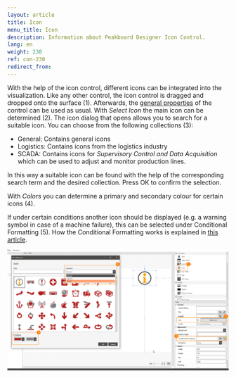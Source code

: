 ```yaml
---
layout: article
title: Icon
menu_title: Icon
description: Information about Peakboard Designer Icon Control.
lang: en
weight: 230
ref: con-230
redirect_from:
---
```


With the help of the icon control, different icons can be integrated into the visualization.
Like any other control, the icon control is dragged and dropped onto the surface (1). 
Afterwards, the [general properties](/controls/en-allgemeine-eigenschaften.html) of the control can be used as usual.
With *Select Icon* the main icon can be determined (2).
The icon dialog that opens allows you to search for a suitable icon.
You can choose from the following collections (3):

* General: Contains general icons
* Logistics: Contains icons from the logistics industry
* SCADA: Contains icons for *Supervisory Control and Data Acquisition* which can be used to adjust and monitor production lines.


In this way a suitable icon can be found with the help of the corresponding search term and the desired collection.
Press OK to confirm the selection.

With *Colors* you can determine a primary and secondary colour for certain icons (4).

If under certain conditions another icon should be displayed (e.g. a warning symbol in case of a machine failure), this can be selected under Conditional Formatting (5).
How the Conditional Formatting works is explained in [this article](https://help.peakboard.com/controls/en-cf.html).

![image_1](/assets/images/Controls/icon/icon01.png)